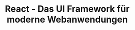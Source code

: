 ---
title: "React - Das UI Framework für moderne Webanwendungen"
name: "React"
category: frameworks
description: "React ist ein effizientes und flexibles JavaScript-Framework zum Erstellen von nutzerfreundlichen Web-Oberflächen und Anwendungen."

benefits:
- title: "Komponentenbasiert"
  description: "React ermöglicht die Entwicklung wiederverwendbarer UI-Komponenten, die sich wie Lego-Bausteine zusammensetzen lassen."
  icon: "mdi:puzzle-outline"
- title: "Virtual DOM" 
  description: "Durch den Virtual DOM können Änderungen sehr schnell dargestellt werden, ohne die Webseite komplett neu zu rendern."
  icon: "mdi:code-braces"  
- title: "Einfache Wartung"
  description: "React-Code ist dank JSX einfach lesbar und die Komponentenstruktur erleichtert die Wartung."
  icon: "mdi:wrench"
- title: "Große Community"
  description: "Als sehr beliebtes Framework gibt es eine Vielzahl von Tutorials, Bibliotheken und Developer-Support."
  icon: "mdi:account-group"
- title: "Unterstützung durch Facebook"
  description: "React wird von Facebook entwickelt und genutzt, ist also bewährt im großen Maßstab."
  icon: "mdi:facebook"  
- title: "Performant"
  description: "Durch Virtual DOM und intelligenten Rendering-Mechanismen ist React sehr performant."
  icon: "mdi:rocket"

ctaLabel: "Jetzt loslegen"

whyChooseTool:
  eyebrow: "Warum React für Ihr Projekt wählen?"
  heading: "Vielseitig einsetzbar und zukunftssicher"
  advantages: "React ist ein schlankes Library ohne großen Overhead, das sich ideal für alle Arten von Webanwendungen eignet, von simplen Widgets bis zu komplexen Single-Page-Apps."
  useCases:
  - title: "Webanwendungen" 
    description: "React eignet sich hervorragend für interaktive Webanwendungen mit häufig wechselnden Inhalten."
    icon: "mdi:web"
  - title: "Mobile Apps"
    description: "Durch React Native lassen sich mit React geschriebene Anwendungen auch nativ auf mobilen Endgeräten deployen." 
    icon: "mdi:cellphone"
  - title: "Desktop-Apps"  
    description: "Mit Electron kann man React-Apps auch für Windows, Mac und Linux verpacken."
    icon: "mdi:desktop-classic"
  - title: "VR-Anwendungen"
    description: "React 360 ermöglicht die Entwicklung von VR-Anwendungen und -Erlebnissen mit React."
    icon: "bi:badge-vr"

  - title: "AR-Anwendungen"
    description: "React Native unterstützt die Entwicklung von AR-Apps, z.B. mit ARCore oder ARKit."
    icon: "bi:badge-ar"

  - title: "Progressive Web Apps"
    description: "React ist optimal für die Entwicklung von PWAs geeignet, die wie native Apps funktionieren."
    icon: "mdi:cellphone-link"
  - title: "Server Side Rendering" 
    description: "Next.js ermöglicht einfaches serverseitiges Rendering für SEO-optimierte React-Apps."
    icon: "mdi:server"
  - title: "Microfrontends"
    description: "React erlaubt auch Microfrontends, bei denen Teile einer Seite separate React-Apps sind."
    icon: "mdi:application"
    
featureOverview:
  mainFeatures:
  - Deklaratives Rendering mit JSX
  - Komponentenbasierte Entwicklung
  - Virtuelles DOM für Performance
  - Unterstützung für TypeScript
  - Serverseitiges Rendering
  - Native Mobile-App-Entwicklung
  integrationOptions: 
  - Vielfältige Bibliotheken wie React Router, Formik, Material UI etc.
  - Einfache Integration in bestehende Apps
  - Headless CMS wie Contentful oder Strapi
  - Backend-Frameworks wie Node, Express, ASP.NET etc.

customerReviewsOrSuccessStories:
- reviewOrStory: "Wir haben unsere bisherige Angular-App auf React umgestellt. Die Entwicklung ist so viel produktiver geworden! React ist ein großartiges Framework."
- reviewOrStory: "Die Komponenten von React haben uns ermöglicht, unsere Webapp viel schneller zu entwickeln und besser zu warten."

ctaSection:
  actionCall: "Entdecken Sie die Möglichkeiten von React"
  actionLabel: "Jetzt Demo anfordern"

faq:
  heading: "Häufig gestellte Fragen"
  questions:
  - question: "Für welche Projekte eignet sich React?"
    answer: "React kann für alle Arten von Webanwendungen verwendet werden, sowohl einfache Widgets als auch komplexe Webapps."
  - question: "Braucht man viel JavaScript-Wissen für React?"
    answer: "Grundlegende JavaScript-Kenntnisse sind hilfreich, um React effektiv nutzen zu können." 
  - question: "Wie ist die Browser-Unterstützung von React?"
    answer: "React funktioniert in allen modernen Browsern. Für ältere Browser können Polyfills verwendet werden."
  - question: "Kann man React zusammen mit anderen Frameworks / Bibliotheken verwenden?"
    answer: "Ja, React ist gut mit anderen JavaScript-Tools kombinierbar, z.B. jQuery, Angular, Vue.js etc."
  - question: "Wie skaliert React in großen Anwendungen?" 
    answer: "Durch die Komponenten und Strict Mode skaliert React sehr gut und wird selbst von Facebook eingesetzt."
  - question: "Wie steht es um die Performance von React Apps?"
    answer: "Der Virtual DOM sorgt für ein sehr schnelles Interface. React Apps sind damit sehr performant."
  - question: "Kann man React auch für mobile Apps verwenden?"
    answer: "Ja, mit React Native lassen sich native iOS und Android Apps mit React erstellen."
  - question: "Eignet sich React für serverseitiges Rendering?"
    answer: "Ja, Bibliotheken wie Next.js ermöglichen einfaches serverseitiges Rendering."
  - question: "Wie lernt man React am besten?"
    answer: "Zahlreiche Tutorials, Dokumentation und Online-Kurse helfen beim Erlernen. Learning by Doing empfohlen."
  - question: "Welche Hosting-Optionen gibt es für React Apps?"
    answer: "Beliebte Optionen sind Netlify, Vercel, Heroku, AWS, Azure und Firebase Hosting."

---